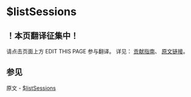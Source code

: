 # $listSessions

## ！本页翻译征集中！

请点击页面上方 EDIT THIS PAGE 参与翻译。
详见：
[贡献指南]( https://github.com/JinMuInfo/MongoDB-Manual-zh/blob/master/CONTRIBUTING.md )、
[原文链接](  https://docs.mongodb.com/manual/reference/operator/aggregation/listSessions/  )。

## 参见

原文 - [$listSessions]( https://docs.mongodb.com/manual/reference/operator/aggregation/listSessions/ )

